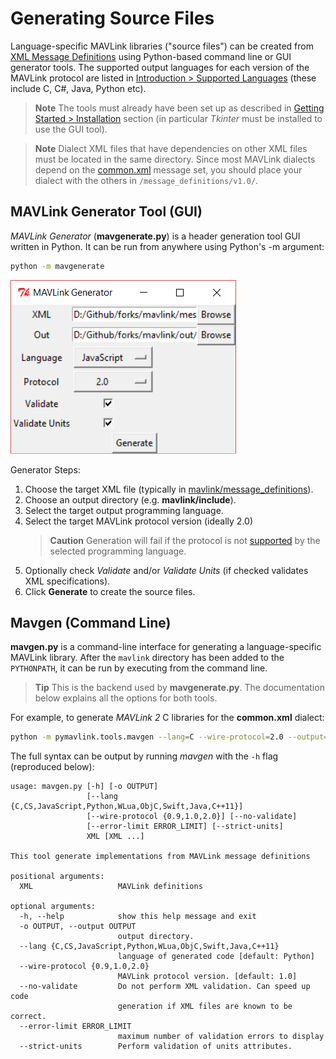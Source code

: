 # Generating Source Files

Language-specific MAVLink libraries ("source files") can be created from [XML Message Definitions](../messages/README.md) using Python-based command line or GUI generator tools.
The supported output languages for each version of the MAVLink protocol are listed in [Introduction > Supported Languages](../README.md#supported_languages) (these include C, C#, Java, Python etc).

> **Note** The tools must already have been set up as described in [Getting Started > Installation](../getting_started/README.md#install) section (in particular *Tkinter* must be installed to use the GUI tool).

<span></span>
> **Note** Dialect XML files that have dependencies on other XML files must be located in the same directory. Since most MAVLink dialects depend on the [common.xml](../messages/common.md) message set, you should place your dialect with the others in `/message_definitions/v1.0/`.

## MAVLink Generator Tool (GUI)

*MAVLink Generator* (**mavgenerate.py**) is a header generation tool GUI written in Python. It can be run from anywhere using Python's -m argument:

```sh
python -m mavgenerate
```

![MAVLink Generator UI](../../assets/mavgen/mavlink_generator.png)

Generator Steps:
1. Choose the target XML file (typically in [mavlink/message_definitions](https://github.com/mavlink/mavlink/tree/master/message_definitions)).
1. Choose an output directory (e.g. **mavlink/include**).
1. Select the target output programming language.
1. Select the target MAVLink protocol version (ideally 2.0)
   > **Caution** Generation will fail if the protocol is not [supported](../README.md#supported_languages) by the selected programming language.
1. Optionally check *Validate* and/or  *Validate Units* (if checked validates XML specifications).
1. Click **Generate** to create the source files.


## Mavgen (Command Line)

**mavgen.py** is a command-line interface for generating a language-specific MAVLink library. 
After the `mavlink` directory has been added to the `PYTHONPATH`, it can be run by executing from the command line. 

> **Tip** This is the backend used by **mavgenerate.py**. The documentation below explains all the options for both tools. 

For example, to generate *MAVLink 2* C libraries for the **common.xml** dialect:
```sh
python -m pymavlink.tools.mavgen --lang=C --wire-protocol=2.0 --output=generated/include/mavlink/v2.0 message_definitions/v1.0/common.xml
```

The full syntax can be output by running *mavgen* with the `-h` flag (reproduced below):
```
usage: mavgen.py [-h] [-o OUTPUT]
                 [--lang {C,CS,JavaScript,Python,WLua,ObjC,Swift,Java,C++11}]
                 [--wire-protocol {0.9,1.0,2.0}] [--no-validate]
                 [--error-limit ERROR_LIMIT] [--strict-units]
                 XML [XML ...]

This tool generate implementations from MAVLink message definitions

positional arguments:
  XML                   MAVLink definitions

optional arguments:
  -h, --help            show this help message and exit
  -o OUTPUT, --output OUTPUT
                        output directory.
  --lang {C,CS,JavaScript,Python,WLua,ObjC,Swift,Java,C++11}
                        language of generated code [default: Python]
  --wire-protocol {0.9,1.0,2.0}
                        MAVLink protocol version. [default: 1.0]
  --no-validate         Do not perform XML validation. Can speed up code
                        generation if XML files are known to be correct.
  --error-limit ERROR_LIMIT
                        maximum number of validation errors to display
  --strict-units        Perform validation of units attributes.
```
